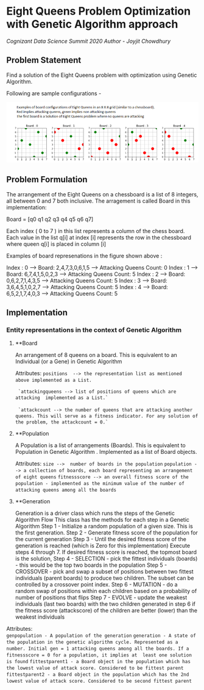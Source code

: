 # Eight Queens Problem Optimization with Genetic Algorithm approach

*Cognizant Data Science Summit 2020*
*Author - Joyjit Chowdhury* 


## Problem Statement
Find a solution of the Eight Queens problem with optimization using Genetic Algorithm.

Following are sample configurations - 

![Alt Text](/boards_examples.png)

## Problem Formulation
The arrangement of the Eight Queens on a chessboard is a list of 8 integers, all between 0 and 7 both inclusive.
The arragement is called Board in this implementation:

Board = [q0 q1 q2 q3 q4 q5 q6 q7] 

Each index ( 0 to 7 ) in this list represents a column of the chess board.
Each value in the list q[i]  at index [i]  represents the row in the chessboard where queen q[i] is placed in column [i]

Examples of board represenations in the figure shown above : 

Index : 0  --> Board: 2,4,7,3,0,6,1,5 --> Attacking Queens Count: 0
Index : 1  --> Board: 6,7,4,1,5,0,2,3 --> Attacking Queens Count: 5
Index : 2  --> Board: 0,6,2,7,1,4,3,5 --> Attacking Queens Count: 5
Index : 3  --> Board: 3,6,4,5,1,0,2,7 --> Attacking Queens Count: 5
Index : 4  --> Board: 6,5,2,1,7,4,0,3 --> Attacking Queens Count: 5

## Implementation

### Entity representations in the context of Genetic Algorithm

1. **Board

   An arrangement of 8 queens on a board. This is equivalent to an Individual (or a Gene) in Genetic Algorithm 
    
   Attributes: 
        `positions  --> the representation list as mentioned above implemented as a List.`
        
        `attackingqueens --> list of positions of queens which are attacking  implemented as a List.`
        
        `attackcount --> the number of queens that are attacking another queens. This will serve as a fitness indicator. For any solution of the problem, the attackcount = 0.`

2. **Population
    
   A Population is a list of arrangements (Boards).  This is equivalent to Population in Genetic Algorithm . Implemented as a list of Board objects.

   Attributes: 
        `size -->  number of boards in the population`
        `population --> a collection of boards, each board representing an arrangement of eight queens`
        `fitnessscore --> an overall fitness score of the population - implemented as the minimum value of the number of attacking queens among all the boards`


3. **Generation

   Generation is a driver class which runs the steps of the Genetic Algorithm Flow 
              This class has the methods for each step in a Genetic Algorithm
              Step 1 - Initialize a random population of a given size. This is the first generation. 
              Step 2 - Generate fitness score of the population for the current generation
              Step 3 - Until the desired fitness score of the generation is reached (which is Zero for this implementation)
                       Execute steps 4 through 7. If desired fitness score is reached, the topmost board is the solution,
              Step 4 - SELECTION - pick the fittest individuals (boards) - this would be the top two boards in the population
              Step 5 - CROSSOVER - pick and swap a subset of positions between two fittest individuals (parent boards) 
                       to produce two children. The subset can be controlled by a crossover point index. 
              Step 6 - MUTATION - do a random swap of positions within each children based on a probability of number
                       of positions that flips
              Step 7 - EVOLVE - update the weakest individuals (last two boards) with the two children generated in step 6
                       if the fitness score (attackscore) of the children are better (lower) than the weakest individuals
              
 Attributes:  
      `genpopulation - A population of the generation`
      `generation - A state of the population in the genetic algorithm cycle. Represented as a number. Initial gen = 1
                    attacking queens among all the boards. If a fitnessscore = 0 for a population, it implies at 
                    least one solution is found`
      `fittestparent1 - a Board object in the population which has the lowest value of attack score. Considered to be fittest parent`
      `fittestparent2 - a Board object in the population which has the 2nd lowest value of attack score. Considered to be second fittest parent`
        
        
